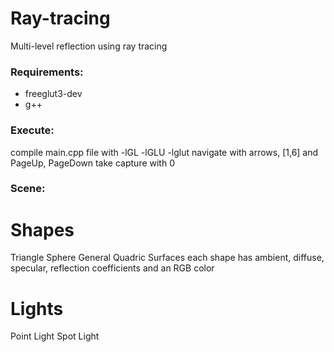 # Ray-tracing

Multi-level reflection using ray tracing

### Requirements:
- freeglut3-dev
- g++

### Execute:
compile main.cpp file with -lGL -lGLU -lglut
navigate with arrows, [1,6] and PageUp, PageDown
take capture with 0

### Scene:
# Shapes 
Triangle
Sphere
General Quadric Surfaces
each shape has ambient, diffuse, specular, reflection coefficients and an RGB color

# Lights 
Point Light
Spot Light
